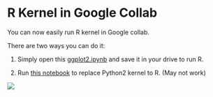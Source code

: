 # R Kernel in Google Collab
You can now easily run R kernel in Google collab.

There are two ways you can do it:

1. Simply open this [ggplot2.ipynb](https://colab.research.google.com/drive/1bdKEdiAU4ungLOnRZMp6q39aeO7Wr6uG) and save it in your drive to run R.

2. Run [this notebook](https://colab.research.google.com/drive/1xj_aYLBBPX2oSQ1I4xp5_YZiVhhpC1Ke) to replace Python2 kernel to R. (May not work)

![](https://i.imgur.com/Nexksh3.png)









